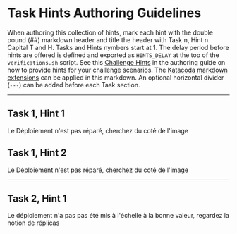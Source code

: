 # Task Hints Authoring Guidelines

When authoring this collection of hints, mark each hint with the double pound (##) markdown header and title the header with Task n, Hint n. Capital T and H. Tasks and Hints nymbers start at 1. The delay period before hints are offered is defined and exported as `HINTS_DELAY` at the top of the `verifications.sh` script. See this [Challenge Hints](https://www.katacoda.community/challenges.html#ui-example) in the authoring guide on how to provide hints for your challenge scenarios. The [Katacoda markdown extensions](https://www.katacoda.community/scenario-syntax.html#katacoda-s-markdown-extensions) can be applied in this markdown. An optional horizontal divider (`---`) can be added before each Task section.

---

## Task 1, Hint 1

Le Déploiement n'est pas réparé, cherchez du coté de l'image

## Task 1, Hint 2

Le Déploiement n'est pas réparé, cherchez du coté de l'image

---

## Task 2, Hint 1

Le déploiement n'a pas pas été mis à l'échelle à la bonne valeur, regardez la notion de réplicas

